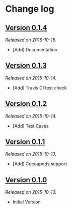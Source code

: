 # Change log

## [Version 0.1.4](https://github.com/juanip027/LocalizedStoryboard/releases/tag/0.1.4)
*Released on 2015-10-15.*

- [Add] Documentation

## [Version 0.1.3](https://github.com/juanip027/LocalizedStoryboard/releases/tag/0.1.3)
*Released on 2015-10-14.*

- [Add] Travis CI test check

## [Version 0.1.2](https://github.com/juanip027/LocalizedStoryboard/releases/tag/0.1.2)
*Released on 2015-10-14.*

- [Add] Test Cases

## [Version 0.1.1](https://github.com/juanip027/LocalizedStoryboard/releases/tag/0.1.1)
*Released on 2015-10-13.*

- [Add] Cocoapods support

## [Version 0.1.0](https://github.com/juanip027/LocalizedStoryboard/releases/tag/0.1.0)
*Released on 2015-10-13.*

- Initial Version


